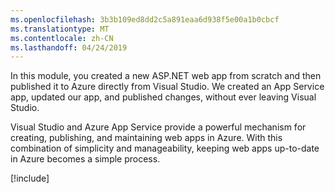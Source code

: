```yaml
---
ms.openlocfilehash: 3b3b109ed8dd2c5a891eaa6d938f5e00a1b0cbcf
ms.translationtype: MT
ms.contentlocale: zh-CN
ms.lasthandoff: 04/24/2019
---
```

In this module, you created a new ASP.NET web app from scratch and then published it to Azure directly from Visual Studio. We created an App Service app, updated our app, and published changes, without ever leaving Visual Studio.

Visual Studio and Azure App Service provide a powerful mechanism for creating, publishing, and maintaining web apps in Azure. With this combination of simplicity and manageability, keeping web apps up-to-date in Azure becomes a simple process.

[!include[](../../../includes/azure-sandbox-cleanup.md)]